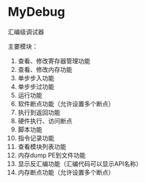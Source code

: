 # MyDebug
汇编级调试器

主要模块：
1. 查看、修改寄存器管理功能
2. 查看、修改内存功能
3. 单步步入功能
4. 单步步过功能
5. 运行功能
6. 软件断点功能（允许设置多个断点）
7. 执行到返回功能
8. 硬件执行、访问断点
9. 脚本功能
10. 指令记录功能
11. 查看模块列表功能
12. 内存dump PE到文件功能
13. 显示反汇编功能（汇编代码可以显示API名称）
14. 内存断点功能（允许设置多个断点）
